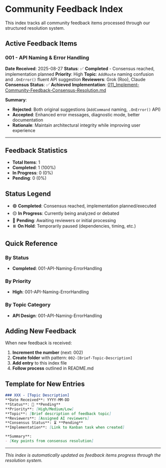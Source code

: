 # Community Feedback Index

This index tracks all community feedback items processed through our structured resolution system.

## Active Feedback Items

### 001 - API Naming & Error Handling
**Date Received**: 2025-08-27
**Status**: ✅ **Completed** - Consensus reached, implementation planned
**Priority**: High
**Topic**: `AddRoute` naming confusion and `.OnError()` fluent API suggestion
**Reviewers**: Grok (Roo), Claude
**Consensus Status**: ✅ **Achieved**
**Implementation**: [011_Implement-Community-Feedback-Consensus-Resolution.md](../Kanban/ToDo/011_Implement-Community-Feedback-Consensus-Resolution.md)

**Summary**:
- **Rejected**: Both original suggestions (`AddCommand` naming, `.OnError()` API)
- **Accepted**: Enhanced error messages, diagnostic mode, better documentation
- **Rationale**: Maintain architectural integrity while improving user experience

---

## Feedback Statistics

- **Total Items**: 1
- **Completed**: 1 (100%)
- **In Progress**: 0 (0%)
- **Pending**: 0 (0%)

## Status Legend

- 🟢 **Completed**: Consensus reached, implementation planned/executed
- 🟡 **In Progress**: Currently being analyzed or debated
- 🔴 **Pending**: Awaiting reviewers or initial processing
- ⏸️ **On Hold**: Temporarily paused (dependencies, timing, etc.)

## Quick Reference

### By Status
- **Completed**: 001-API-Naming-ErrorHandling

### By Priority
- **High**: 001-API-Naming-ErrorHandling

### By Topic Category
- **API Design**: 001-API-Naming-ErrorHandling

## Adding New Feedback

When new feedback is received:

1. **Increment the number** (next: 002)
2. **Create folder** with pattern: `002-[Brief-Topic-Description]`
3. **Add entry** to this index file
4. **Follow process** outlined in README.md

## Template for New Entries

```markdown
### XXX - [Topic Description]
**Date Received**: YYYY-MM-DD
**Status**: 🔴 **Pending**
**Priority**: [High/Medium/Low]
**Topic**: [Brief description of feedback topic]
**Reviewers**: [Assigned AI reviewers]
**Consensus Status**: ⏳ **Pending**
**Implementation**: [Link to Kanban task when created]

**Summary**:
- [Key points from consensus resolution]
```

---

*This index is automatically updated as feedback items progress through the resolution system.*